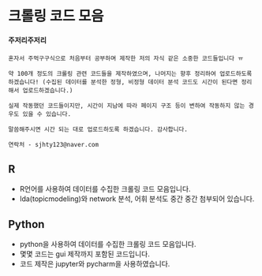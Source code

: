 # 크롤링 코드 모음

#### 주저리주저리

```
혼자서 주먹구구식으로 처음부터 공부하며 제작한 저의 자식 같은 소중한 코드들입니다 ㅠ

약 100개 정도의 크롤링 관련 코드들을 제작하였으며, 나머지는 향후 정리하여 업로드하도록 하겠습니다! (수집된 데이터를 분석한 정형, 비정형 데이터 분석 코드도 시간이 된다면 정리해서 업로드하겠습니다.)

실제 작동했던 코드들이지만, 시간이 지남에 따라 페이지 구조 등이 변하여 작동하지 않는 경우도 있을 수 있습니다. 

말씀해주시면 시간 되는 대로 업로드하도록 하겠습니다. 감사합니다.

연락처 - sjhty123@naver.com
```



## R

* R언어를 사용하여 데이터를 수집한 크롤링 코드 모음입니다.
* lda(topicmodeling)와 network 분석, 어휘 분석도 중간 중간 첨부되어 있습니다.



## Python

* python을 사용하여 데이터를 수집한 크롤링 코드 모음입니다.
* 몇몇 코드는 gui 제작까지 포함된 코드입니다.
* 코드 제작은 jupyter와 pycharm을 사용하였습니다.